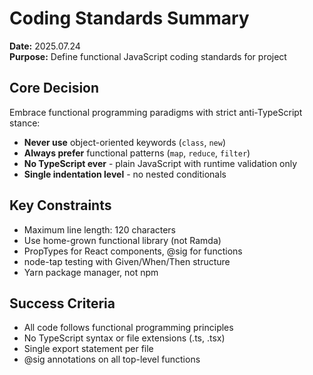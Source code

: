 # Coding Standards Summary

**Date:** 2025.07.24  
**Purpose:** Define functional JavaScript coding standards for project

## Core Decision
Embrace functional programming paradigms with strict anti-TypeScript stance:
- **Never use** object-oriented keywords (`class`, `new`)
- **Always prefer** functional patterns (`map`, `reduce`, `filter`)
- **No TypeScript ever** - plain JavaScript with runtime validation only
- **Single indentation level** - no nested conditionals

## Key Constraints
- Maximum line length: 120 characters
- Use home-grown functional library (not Ramda)
- PropTypes for React components, @sig for functions
- node-tap testing with Given/When/Then structure
- Yarn package manager, not npm

## Success Criteria
- All code follows functional programming principles
- No TypeScript syntax or file extensions (.ts, .tsx)
- Single export statement per file
- @sig annotations on all top-level functions